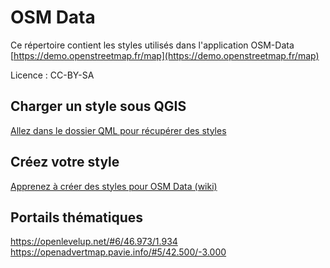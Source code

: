 # OSM Data

Ce répertoire contient les styles utilisés dans l'application OSM-Data
[https://demo.openstreetmap.fr/map](https://demo.openstreetmap.fr/map)

Licence : CC-BY-SA

## Charger un style sous QGIS
[Allez dans le dossier QML pour récupérer des styles](https://github.com/datagistips/osm-data/tree/main/osm-data/qml)

## Créez votre style
[Apprenez à créer des styles pour OSM Data (wiki)](https://github.com/datagistips/osm-data/wiki)

## Portails thématiques
https://openlevelup.net/#6/46.973/1.934
https://openadvertmap.pavie.info/#5/42.500/-3.000
